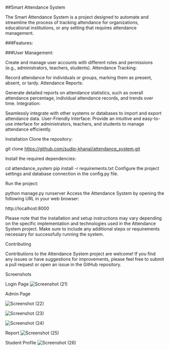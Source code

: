 ##Smart Attendance System

The Smart Attendance System is a project designed to automate and streamline the process of tracking attendance for organizations, educational institutions, or any setting that requires attendance management.

###Features:

###User Management:

Create and manage user accounts with different roles and permissions (e.g., administrators, teachers, students).
Attendance Tracking:

Record attendance for individuals or groups, marking them as present, absent, or tardy.
Attendance Reports:

Generate detailed reports on attendance statistics, such as overall attendance percentage, individual attendance records, and trends over time.
Integration: 

Seamlessly integrate with other systems or databases to import and export attendance data.
User-Friendly Interface: Provide an intuitive and easy-to-use interface for administrators, teachers, and students to manage attendance efficiently.


Installation
Clone the repository:

git clone https://github.com/sudip-khanal/attendance_system.git

Install the required dependencies:

cd attendance_system
pip install -r requirements.txt
Configure the project settings and database connection in the config.py file.

Run the project:

python manage.py runserver
Access the Attendance System by opening the following URL in your web browser:

http://localhost:8000

Please note that the installation and setup instructions may vary depending on the specific implementation and technologies used in the Attendance System project. Make sure to include any additional steps or requirements necessary for successfully running the system.

Contributing


Contributions to the Attendance System project are welcome! If you find any issues or have suggestions for improvements, please feel free to submit a pull request or open an issue in the GitHub repository.

Screenshots

Login Page
![Screenshot (21)](https://github.com/sudip-khanal/attendance_system/assets/101724348/56561b49-174a-4b3f-80b1-c353bdffad84)

Admin Page

![Screenshot (22)](https://github.com/sudip-khanal/attendance_system/assets/101724348/8519adc8-7c21-47bf-919b-3cd446c8b620)

![Screenshot (23)](https://github.com/sudip-khanal/attendance_system/assets/101724348/96fa3959-1951-49e7-b657-e8012fd360f7)

![Screenshot (24)](https://github.com/sudip-khanal/attendance_system/assets/101724348/05d2964f-b722-464e-90f6-03d81f14f753)

Report
![Screenshot (25)](https://github.com/sudip-khanal/attendance_system/assets/101724348/6c63e862-1c67-4680-8a4a-0477e0e64209)

Student Profile
![Screenshot (26)](https://github.com/sudip-khanal/attendance_system/assets/101724348/3df52e2e-26f7-489a-862b-24e57bc970e4)
